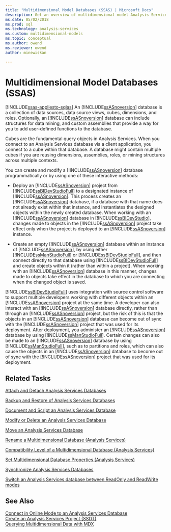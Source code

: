 ```yaml
---
title: "Multidimensional Model Databases (SSAS) | Microsoft Docs"
description: Get an overview of multidimensional model Analysis Services databases that consist of data sources, data source views, cubes, dimensions, and roles.
ms.date: 05/02/2018
ms.prod: sql
ms.technology: analysis-services
ms.custom: multidimensional-models
ms.topic: conceptual
ms.author: owend
ms.reviewer: owend
author: minewiskan

---
```

# Multidimensional Model Databases (SSAS)
[!INCLUDE[ssas-appliesto-sqlas](../includes/ssas-appliesto-sqlas.md)]
  An [!INCLUDE[ssASnoversion](../includes/ssasnoversion-md.md)] database is a collection of data sources, data source views, cubes, dimensions, and roles. Optionally, an [!INCLUDE[ssASnoversion](../includes/ssasnoversion-md.md)] database can include structures for data mining, and custom assemblies that provide a way for you to add user-defined functions to the database.  
  
 Cubes are the fundamental query objects in Analysis Services. When you connect to an Analysis Services database via a client application, you connect to a cube within that database. A database might contain multiple cubes if you are reusing dimensions, assemblies, roles, or mining structures across multiple contexts.  
  
 You can create and modify a [!INCLUDE[ssASnoversion](../includes/ssasnoversion-md.md)] database programmatically or by using one of these interactive methods:  
  
-   Deploy an [!INCLUDE[ssASnoversion](../includes/ssasnoversion-md.md)] project from [!INCLUDE[ssBIDevStudioFull](../includes/ssbidevstudiofull-md.md)] to a designated instance of [!INCLUDE[ssASnoversion](../includes/ssasnoversion-md.md)]. This process creates an [!INCLUDE[ssASnoversion](../includes/ssasnoversion-md.md)] database, if a database with that name does not already exist within that instance, and instantiates the designed objects within the newly created database. When working with an [!INCLUDE[ssASnoversion](../includes/ssasnoversion-md.md)] database in [!INCLUDE[ssBIDevStudio](../includes/ssbidevstudio-md.md)], changes made to objects in the [!INCLUDE[ssASnoversion](../includes/ssasnoversion-md.md)] project take effect only when the project is deployed to an [!INCLUDE[ssASnoversion](../includes/ssasnoversion-md.md)] instance.  
  
-   Create an empty [!INCLUDE[ssASnoversion](../includes/ssasnoversion-md.md)] database within an instance of [!INCLUDE[ssASnoversion](../includes/ssasnoversion-md.md)], by using either [!INCLUDE[ssManStudioFull](../includes/ssmanstudiofull-md.md)] or [!INCLUDE[ssBIDevStudioFull](../includes/ssbidevstudiofull-md.md)], and then connect directly to that database using [!INCLUDE[ssBIDevStudioFull](../includes/ssbidevstudiofull-md.md)] and create objects within it (rather than within a project). When working with an [!INCLUDE[ssASnoversion](../includes/ssasnoversion-md.md)] database in this manner, changes made to objects take effect in the database to which you are connecting when the changed object is saved.  
  
 [!INCLUDE[ssBIDevStudioFull](../includes/ssbidevstudiofull-md.md)] uses integration with source control software to support multiple developers working with different objects within an [!INCLUDE[ssASnoversion](../includes/ssasnoversion-md.md)] project at the same time. A developer can also interact with an [!INCLUDE[ssASnoversion](../includes/ssasnoversion-md.md)] database directly, rather than through an [!INCLUDE[ssASnoversion](../includes/ssasnoversion-md.md)] project, but the risk of this is that the objects in an [!INCLUDE[ssASnoversion](../includes/ssasnoversion-md.md)] database can become out of sync with the [!INCLUDE[ssASnoversion](../includes/ssasnoversion-md.md)] project that was used for its deployment. After deployment, you administer an [!INCLUDE[ssASnoversion](../includes/ssasnoversion-md.md)] database by using [!INCLUDE[ssManStudioFull](../includes/ssmanstudiofull-md.md)]. Certain changes can also be made to an [!INCLUDE[ssASnoversion](../includes/ssasnoversion-md.md)] database by using [!INCLUDE[ssManStudioFull](../includes/ssmanstudiofull-md.md)], such as to partitions and roles, which can also cause the objects in an [!INCLUDE[ssASnoversion](../includes/ssasnoversion-md.md)] database to become out of sync with the [!INCLUDE[ssASnoversion](../includes/ssasnoversion-md.md)] project that was used for its deployment.  
  
## Related Tasks  
 [Attach and Detach Analysis Services Databases](../../analysis-services/multidimensional-models/attach-and-detach-analysis-services-databases.md)  
  
 [Backup and Restore of Analysis Services Databases](../../analysis-services/multidimensional-models/backup-and-restore-of-analysis-services-databases.md)  
  
 [Document and Script an Analysis Services Database](../../analysis-services/multidimensional-models/document-and-script-an-analysis-services-database.md)  
  
 [Modify or Delete an Analysis Services Database](../../analysis-services/multidimensional-models/modify-or-delete-an-analysis-services-database.md)  
  
 [Move an Analysis Services Database](../../analysis-services/multidimensional-models/move-an-analysis-services-database.md)  
  
 [Rename a Multidimensional Database &#40;Analysis Services&#41;](../../analysis-services/multidimensional-models/rename-a-multidimensional-database-analysis-services.md)  
  
 [Compatibility Level of a Multidimensional Database &#40;Analysis Services&#41;](../../analysis-services/multidimensional-models/compatibility-level-of-a-multidimensional-database-analysis-services.md)  
  
 [Set Multidimensional Database Properties &#40;Analysis Services&#41;](../../analysis-services/multidimensional-models/set-multidimensional-database-properties-analysis-services.md)  
  
 [Synchronize Analysis Services Databases](../../analysis-services/multidimensional-models/synchronize-analysis-services-databases.md)  
  
 [Switch an Analysis Services database between ReadOnly and ReadWrite modes](../../analysis-services/multidimensional-models/switch-an-analysis-services-database-between-readonly-and-readwrite-modes.md)  
  
## See Also  
 [Connect in Online Mode to an Analysis Services Database](../../analysis-services/multidimensional-models/connect-in-online-mode-to-an-analysis-services-database.md)   
 [Create an Analysis Services Project &#40;SSDT&#41;](../../analysis-services/multidimensional-models/create-an-analysis-services-project-ssdt.md)   
 [Querying Multidimensional Data with MDX](../../analysis-services/multidimensional-models/mdx/querying-multidimensional-data-with-mdx.md)  
  
  
